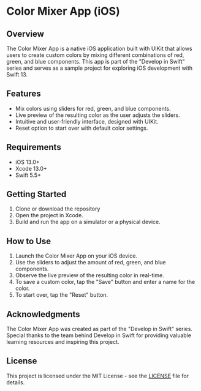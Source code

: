 # Color Mixer App (iOS)



## Overview

The Color Mixer App is a native iOS application built with UIKit that allows users to create custom colors by mixing different combinations of red, green, and blue components. This app is part of the "Develop in Swift" series and serves as a sample project for exploring iOS development with Swift 13.

## Features

- Mix colors using sliders for red, green, and blue components.
- Live preview of the resulting color as the user adjusts the sliders.
- Intuitive and user-friendly interface, designed with UIKit.
- Reset option to start over with default color settings.

<!-- ## Screenshots -->
<!-- TODO: Add screenshots of the app in action -->

## Requirements

- iOS 13.0+
- Xcode 13.0+
- Swift 5.5+

## Getting Started

1. Clone or download the repository
2. Open the project in Xcode.
3. Build and run the app on a simulator or a physical device.

## How to Use

1. Launch the Color Mixer App on your iOS device.
2. Use the sliders to adjust the amount of red, green, and blue components.
3. Observe the live preview of the resulting color in real-time.
4. To save a custom color, tap the "Save" button and enter a name for the color.
5. To start over, tap the "Reset" button.

## Acknowledgments

The Color Mixer App was created as part of the "Develop in Swift" series. Special thanks to the team behind Develop in Swift for providing valuable learning resources and inspiring this project.

## License

This project is licensed under the MIT License - see the [LICENSE](LICENSE) file for details.


